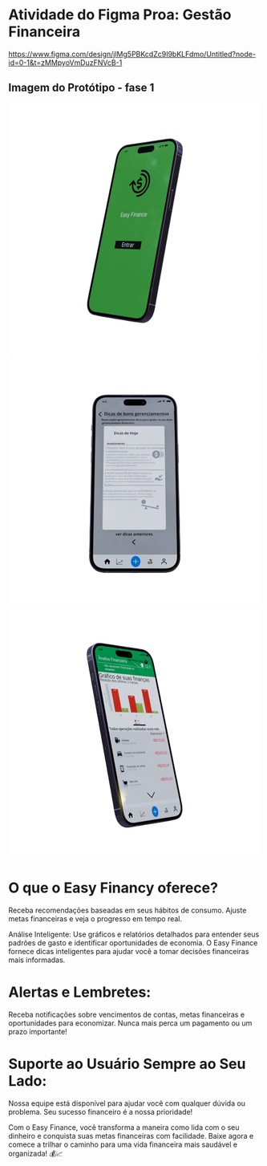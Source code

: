 # Atividade do Figma Proa: Gestão Financeira
https://www.figma.com/design/jlMg5PBKcdZc9I9bKLFdmo/Untitled?node-id=0-1&t=zMMpyoVmDuzFNVcB-1

## Imagem do  Protótipo - fase 1
<p align="center"> 
  <img src="截图testremovebgpreview.png" />
  <img src= "截图test2emovebgpreview.png" />
  <img src= "截图test3removebgpreview.png"/>
    </p>
    
 # O que o Easy Financy oferece?    
   <p> Receba recomendações baseadas em seus hábitos de consumo. Ajuste metas financeiras e veja o progresso em tempo real.

 Análise Inteligente: Use gráficos e relatórios detalhados para entender seus padrões de gasto e identificar oportunidades de economia. O Easy Finance fornece dicas inteligentes para ajudar você a tomar decisões financeiras mais informadas.</p>
 # Alertas e Lembretes: 
 <p> Receba notificações sobre vencimentos de contas, metas financeiras e oportunidades para economizar. Nunca mais perca um pagamento ou um prazo importante!
</p>
 
# Suporte ao Usuário Sempre ao Seu Lado:
<p> Nossa equipe está disponível para ajudar você com qualquer dúvida ou problema. Seu sucesso financeiro é a nossa prioridade!

Com o Easy Finance, você transforma a maneira como lida com o seu dinheiro e conquista suas metas financeiras com facilidade. Baixe agora e comece a trilhar o caminho para uma vida financeira mais saudável e organizada! 💰📈</p>


